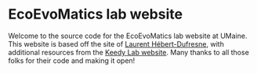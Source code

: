# EcoEvoMatics lab website

Welcome to the source code for the EcoEvoMatics lab website at UMaine. This website is based off the site of [Laurent Hébert-Dufresne](https://github.com/laurenthebertdufresne/laurenthebertdufresne.github.io), with additional resources from the [Keedy Lab website](https://github.com/keedylab/keedylab.github.io).  Many thanks to all those folks for their code and making it open!
